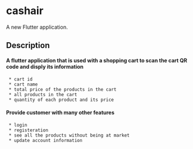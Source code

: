 # cashair

A new Flutter application.

## Description

#### A flutter application that is used with a shopping cart to scan the cart QR code and disply its information
     * cart id
     * cart name
     * total price of the products in the cart
     * all products in the cart
     * quantity of each product and its price
#### Provide customer with many other features
     * login
     * registeration
     * see all the products without being at market
     * update account information
